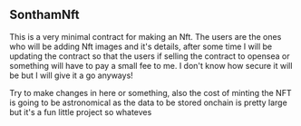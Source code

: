 ## SonthamNft

This is a very minimal contract for making an Nft. The users are the ones who will be adding Nft images and it's details, after some time I will be updating the contract so that the users if selling the contract to opensea or something will have to pay a small fee to me. I don't know how secure it will be but I will give it a go anyways!

Try to make changes in here or something, also the cost of minting the NFT is going to be astronomical as the data to be stored onchain is pretty large but it's a fun little project so whateves
